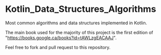 # Kotlin_Data_Structures_Algorithms
Most common algorithms and data structures implemented in Kotlin. 

The main book used for the majority of this project is the first edition of "https://books.google.ca/books?id=tAWLzgEACAAJ".

Feel free to fork and pull request to this repository.